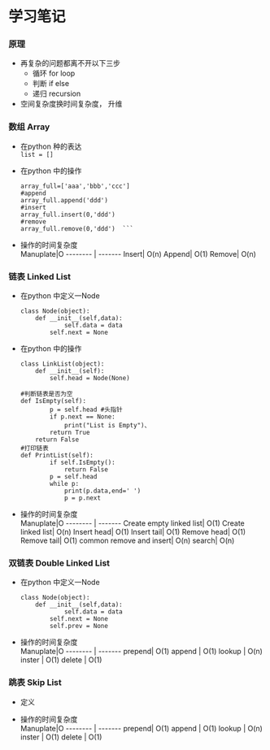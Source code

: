 # 学习笔记
### 原理
* 再复杂的问题都离不开以下三步
	* 循环 for loop
	* 判断 if else
	* 递归 recursion
* 空间复杂度换时间复杂度， 升维
### 数组 Array
* 在python 种的表达 <br>
	`list = []`
	
* 在python 中的操作 <br>
	```
	array_full=['aaa','bbb','ccc']
	#append
	array_full.append('ddd')
	#insert
	array_full.insert(0,'ddd')
	#remove
	array_full.remove(0,'ddd')	```

* 操作的时间复杂度 <br>
	Manuplate|O
	-------- | -------
	Insert| O(n)
	Append| O(1)
	Remove| O(n)
	
	
### 链表 Linked List
* 在python 中定义一Node <br>
	```
	class Node(object):
   		def __init__(self,data):
       			self.data = data
			self.next = None
	```
	
* 在python 中的操作 <br>
	```
	class LinkList(object):
   		def __init__(self):
       		self.head = Node(None)

   	#判断链表是否为空
   	def IsEmpty(self):
       		p = self.head #头指针
       		if p.next == None:
           		print("List is Empty")、
			return True
		return False
   	#打印链表
   	def PrintList(self):
       		if self.IsEmpty():
           		return False
       		p = self.head
       		while p:
           		print(p.data,end=' ')
           		p = p.next
	```
* 操作的时间复杂度 <br>
	Manuplate|O
	-------- | -------
	Create empty linked list| O(1)
	Create linked list| O(n)
	Insert head| O(1)
	Insert tail| O(1)
	Remove head| O(1)
	Remove tail| O(1)
	common remove and insert| O(n)
	search| O(n)


### 双链表 Double Linked List
* 在python 中定义一Node <br>
	```
	class Node(object):
   		def __init__(self,data):
       			self.data = data
			self.next = None
			self.prev = None
	```

* 操作的时间复杂度 <br>
	Manuplate|O
	-------- | -------
	prepend| O(1)
	append | O(1)
	lookup | O(n)
	inster | O(1)
	delete | O(1)
	
### 跳表 Skip List
* 定义 <br>
	 

* 操作的时间复杂度 <br>
	Manuplate|O
	-------- | -------
	prepend| O(1)
	append | O(1)
	lookup | O(n)
	inster | O(1)
	delete | O(1)
	
	
	
